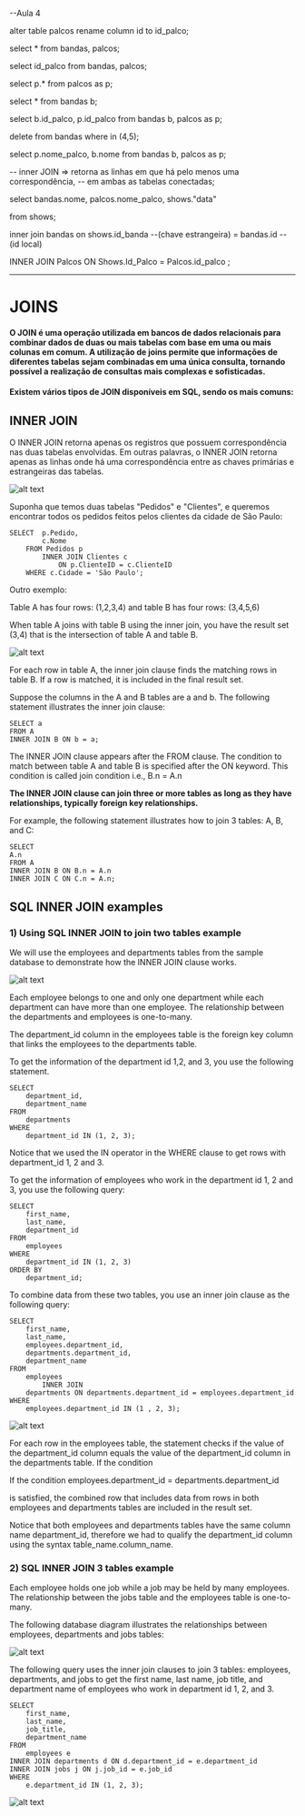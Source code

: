 --Aula 4

alter table palcos rename column id to id_palco;

select * from bandas, palcos;

select id_palco from bandas, palcos;

select p.* from palcos as p;

select * from bandas b;

select b.id_palco, p.id_palco from bandas b, palcos as p;

delete from bandas where in (4,5);

select p.nome_palco, b.nome from bandas b, palcos as p;


-- inner JOIN => retorna as linhas em que há pelo menos uma correspondência,
-- em ambas as tabelas conectadas;

select bandas.nome, palcos.nome_palco, shows."data" 

from shows;

inner join bandas on shows.id_banda --(chave estrangeira) = bandas.id --(id local)


INNER JOIN Palcos ON Shows.Id_Palco = Palcos.id_palco ;

------------------------------------

# JOINS

#### O JOIN é uma operação utilizada em bancos de dados relacionais para combinar dados de duas ou mais tabelas com base em uma ou mais colunas em comum. A utilização de joins permite que informações de diferentes tabelas sejam combinadas em uma única consulta, tornando possível a realização de consultas mais complexas e sofisticadas.

#### Existem vários tipos de JOIN disponíveis em SQL, sendo os mais comuns:

## INNER JOIN
O INNER JOIN retorna apenas os registros que possuem correspondência nas duas tabelas envolvidas. Em outras palavras, o INNER JOIN retorna apenas as linhas onde há uma correspondência entre as chaves primárias e estrangeiras das tabelas.

![alt text](image.png)

Suponha que temos duas tabelas "Pedidos" e "Clientes", e queremos encontrar todos os pedidos feitos pelos clientes da cidade de São Paulo:


    SELECT  p.Pedido,
            c.Nome
        FROM Pedidos p
            INNER JOIN Clientes c 
                ON p.ClienteID = c.ClienteID
        WHERE c.Cidade = 'São Paulo';

Outro exemplo:

Table A has four rows: (1,2,3,4) and table B has four rows: (3,4,5,6)

When table A joins with table B using the inner join, you have the result set (3,4) that is the intersection of table A and table B.

![alt text](image-1.png)

For each row in table A, the inner join clause finds the matching rows in table B. If a row is matched, it is included in the final result set.

Suppose the columns in the A and B tables are a and b. The following statement illustrates the inner join clause:

    SELECT a
    FROM A
    INNER JOIN B ON b = a;

The INNER JOIN clause appears after the FROM clause. The condition to match between table A and table B is specified after the ON keyword. This condition is called join condition i.e., B.n = A.n

**The INNER JOIN clause can join three or more tables as long as they have relationships, typically foreign key relationships.**

For example, the following statement illustrates how to join 3 tables: A, B, and C:

    SELECT
    A.n
    FROM A
    INNER JOIN B ON B.n = A.n
    INNER JOIN C ON C.n = A.n;

## SQL INNER JOIN examples

### 1) Using SQL INNER JOIN to join two tables example

We will use the employees and departments tables from the sample database to demonstrate how the INNER JOIN clause works.

![alt text](image-2.png)

Each employee belongs to one and only one department while each department can have more than one employee. The relationship between the departments and employees is one-to-many.

The department_id column in the employees table is the foreign key column that links the employees to the departments table.

To get the information of the department id 1,2, and 3, you use the following statement.

    SELECT
        department_id,
        department_name
    FROM
        departments
    WHERE
        department_id IN (1, 2, 3);

Notice that we used the IN operator in the WHERE clause to get rows with department_id 1, 2 and 3.

To get the information of employees who work in the department id 1, 2 and 3, you use the following query:

    SELECT
        first_name,
        last_name,
        department_id
    FROM
        employees
    WHERE
        department_id IN (1, 2, 3)
    ORDER BY
        department_id;

To combine data from these two tables, you use an inner join clause as the following query:

    SELECT 
        first_name,
        last_name,
        employees.department_id,
        departments.department_id,
        department_name
    FROM
        employees
            INNER JOIN
        departments ON departments.department_id = employees.department_id
    WHERE
        employees.department_id IN (1 , 2, 3);

![alt text](image-3.png)

For each row in the employees table, the statement checks if the value of the department_id column equals the value of the department_id column in the departments table. If the condition

If the condition employees.department_id = departments.department_id 

is satisfied, the combined row that includes data from rows in both employees and departments tables are included in the result set.

Notice that both employees and departments tables have the same column name department_id, therefore we had to qualify the department_id column using the syntax table_name.column_name.

### 2) SQL INNER JOIN 3 tables example
Each employee holds one job while a job may be held by many employees. The relationship between the jobs table and the employees table is one-to-many.

The following database diagram illustrates the relationships between employees, departments and jobs tables:

![alt text](image-4.png)

The following query uses the inner join clauses to join 3 tables: employees, departments, and jobs to get the first name, last name, job title, and department name of employees who work in department id 1, 2, and 3.

    SELECT
        first_name,
        last_name,
        job_title,
        department_name
    FROM
        employees e
    INNER JOIN departments d ON d.department_id = e.department_id
    INNER JOIN jobs j ON j.job_id = e.job_id
    WHERE
        e.department_id IN (1, 2, 3);

![alt text](image-5.png)








